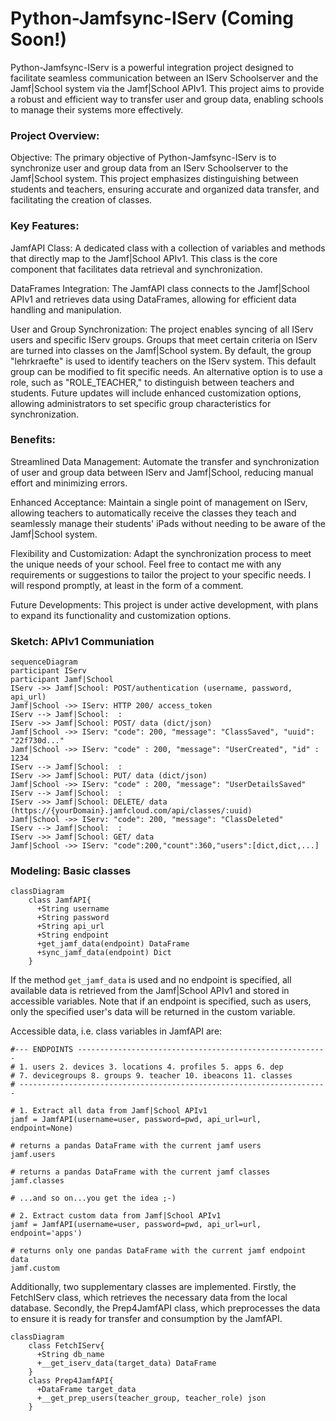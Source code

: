 # Python-Jamfsync-IServ (Coming Soon!)
Python-Jamfsync-IServ is a powerful integration project designed to facilitate seamless communication between an IServ Schoolserver and the Jamf|School system via the Jamf|School APIv1. This project aims to provide a robust and efficient way to transfer user and group data, enabling schools to manage their systems more effectively.

### Project Overview:

Objective: The primary objective of Python-Jamfsync-IServ is to synchronize user and group data from an IServ Schoolserver to the Jamf|School system. This project emphasizes distinguishing between students and teachers, ensuring accurate and organized data transfer, and facilitating the creation of classes.

### Key Features:

JamfAPI Class: A dedicated class with a collection of variables and methods that directly map to the Jamf|School APIv1. This class is the core component that facilitates data retrieval and synchronization.

DataFrames Integration: The JamfAPI class connects to the Jamf|School APIv1 and retrieves data using DataFrames, allowing for efficient data handling and manipulation.

User and Group Synchronization: The project enables syncing of all IServ users and specific IServ groups. Groups that meet certain criteria on IServ are turned into classes on the Jamf|School system. 
By default, the group "lehrkraefte" is used to identify teachers on the IServ system. This default group can be modified to fit specific needs.
An alternative option is to use a role, such as "ROLE_TEACHER," to distinguish between teachers and students.
Future updates will include enhanced customization options, allowing administrators to set specific group characteristics for synchronization.

### Benefits:

Streamlined Data Management: Automate the transfer and synchronization of user and group data between IServ and Jamf|School, reducing manual effort and minimizing errors.

Enhanced Acceptance: Maintain a single point of management on IServ, allowing teachers to automatically receive the classes they teach and seamlessly manage their students' iPads without needing to be aware of the Jamf|School system.

Flexibility and Customization: Adapt the synchronization process to meet the unique needs of your school. Feel free to contact me with any requirements or suggestions to tailor the project to your specific needs. I will respond promptly, at least in the form of a comment.

Future Developments: This project is under active development, with plans to expand its functionality and customization options.

### Sketch: APIv1 Communiation

```mermaid
sequenceDiagram 
participant IServ
participant Jamf|School
IServ ->> Jamf|School: POST/authentication (username, password, api_url)
Jamf|School ->> IServ: HTTP 200/ access_token
IServ --> Jamf|School:  :
IServ ->> Jamf|School: POST/ data (dict/json)
Jamf|School ->> IServ: "code": 200, "message": "ClassSaved", "uuid": "22f730d..."
Jamf|School ->> IServ: "code" : 200, "message": "UserCreated", "id" : 1234
IServ --> Jamf|School:  :
IServ ->> Jamf|School: PUT/ data (dict/json)
Jamf|School ->> IServ: "code" : 200, "message": "UserDetailsSaved"
IServ --> Jamf|School:  :
IServ ->> Jamf|School: DELETE/ data (https://{yourDomain}.jamfcloud.com/api/classes/:uuid)
Jamf|School ->> IServ: "code": 200, "message": "ClassDeleted"
IServ --> Jamf|School:  :
IServ ->> Jamf|School: GET/ data
Jamf|School ->> IServ: "code":200,"count":360,"users":[dict,dict,...]
```

### Modeling: Basic classes

```mermaid
classDiagram
    class JamfAPI{
      +String username
      +String password
      +String api_url
      +String endpoint
      +get_jamf_data(endpoint) DataFrame
      +sync_jamf_data(endpoint) Dict
    }
```
If the method `get_jamf_data` is used and no endpoint is specified, all available data is retrieved from the Jamf|School APIv1 and stored in accessible variables. Note that if an endpoint is specified, such as users, only the specified user's data will be returned in the custom variable.

Accessible data, i.e. class variables in JamfAPI are: 

    #--- ENDPOINTS --------------------------------------------------------
    # 1. users 2. devices 3. locations 4. profiles 5. apps 6. dep
    # 7. devicegroups 8. groups 9. teacher 10. ibeacons 11. classes
    # ---------------------------------------------------------------------

    # 1. Extract all data from Jamf|School APIv1
    jamf = JamfAPI(username=user, password=pwd, api_url=url, endpoint=None)
    
    # returns a pandas DataFrame with the current jamf users
    jamf.users

    # returns a pandas DataFrame with the current jamf classes
    jamf.classes

    # ...and so on...you get the idea ;-)

    # 2. Extract custom data from Jamf|School APIv1
    jamf = JamfAPI(username=user, password=pwd, api_url=url, endpoint='apps')

    # returns only one pandas DataFrame with the current jamf endpoint data
    jamf.custom 

Additionally, two supplementary classes are implemented. Firstly, the FetchIServ class, which retrieves the necessary data from the local database. Secondly, the Prep4JamfAPI class, which preprocesses the data to ensure it is ready for transfer and consumption by the JamfAPI.

```mermaid
classDiagram
    class FetchIServ{
      +String db_name
      +__get_iserv_data(target_data) DataFrame
    }
    class Prep4JamfAPI{
      +DataFrame target_data
      +__get_prep_users(teacher_group, teacher_role) json
    }
```
